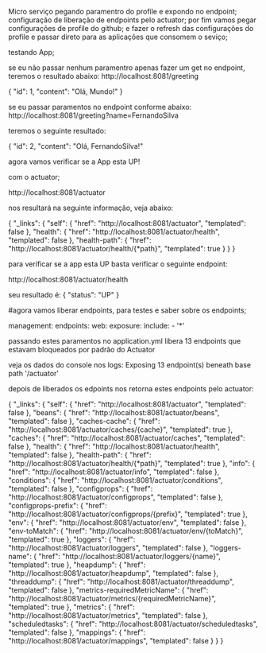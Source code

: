 Micro serviço 
pegando paramentro do profile e expondo no endpoint;
configuração de liberação de endpoints pelo actuator;
por fim vamos pegar configurações de profile do github;
e fazer o refresh das configurações do profile e passar direto para as aplicações que consomem o seviço;

testando App;

se eu não passar nenhum paramentro apenas fazer um get no endpoint, teremos o resultado abaixo:
http://localhost:8081/greeting

{
"id": 1,
"content": "Olá, Mundo!"
}


se eu passar paramentos no endpoint conforme abaixo:
http://localhost:8081/greeting?name=FernandoSilva

teremos o seguinte resultado:

{
"id": 2,
"content": "Olá, FernandoSilva!"


agora vamos verificar se a App esta UP!

com o actuator; 

http://localhost:8081/actuator

nos resultará na seguinte informação, veja abaixo:

{
"_links": {
"self": {
"href": "http://localhost:8081/actuator",
"templated": false
},
"health": {
"href": "http://localhost:8081/actuator/health",
"templated": false
},
"health-path": {
"href": "http://localhost:8081/actuator/health/{*path}",
"templated": true
}
}
}

para verificar se a app esta UP basta verificar o seguinte endpoint:

http://localhost:8081/actuator/health

seu resultado é:
{
"status": "UP"
}

#agora vamos liberar endpoints, para testes e saber sobre os endpoints;


management:
  endpoints:
    web:
      exposure:
        include:
        - '*'
        
        
passando estes paramentos no application.yml libera 13 endpoints que estavam bloqueados por padrão do Actuator

veja os dados do console nos logs: Exposing 13 endpoint(s) beneath base path '/actuator'


depois de liberados os edpoints nos retorna estes endpoints pelo actuator:


{
"_links": {
"self": {
"href": "http://localhost:8081/actuator",
"templated": false
},
"beans": {
"href": "http://localhost:8081/actuator/beans",
"templated": false
},
"caches-cache": {
"href": "http://localhost:8081/actuator/caches/{cache}",
"templated": true
},
"caches": {
"href": "http://localhost:8081/actuator/caches",
"templated": false
},
"health": {
"href": "http://localhost:8081/actuator/health",
"templated": false
},
"health-path": {
"href": "http://localhost:8081/actuator/health/{*path}",
"templated": true
},
"info": {
"href": "http://localhost:8081/actuator/info",
"templated": false
},
"conditions": {
"href": "http://localhost:8081/actuator/conditions",
"templated": false
},
"configprops": {
"href": "http://localhost:8081/actuator/configprops",
"templated": false
},
"configprops-prefix": {
"href": "http://localhost:8081/actuator/configprops/{prefix}",
"templated": true
},
"env": {
"href": "http://localhost:8081/actuator/env",
"templated": false
},
"env-toMatch": {
"href": "http://localhost:8081/actuator/env/{toMatch}",
"templated": true
},
"loggers": {
"href": "http://localhost:8081/actuator/loggers",
"templated": false
},
"loggers-name": {
"href": "http://localhost:8081/actuator/loggers/{name}",
"templated": true
},
"heapdump": {
"href": "http://localhost:8081/actuator/heapdump",
"templated": false
},
"threaddump": {
"href": "http://localhost:8081/actuator/threaddump",
"templated": false
},
"metrics-requiredMetricName": {
"href": "http://localhost:8081/actuator/metrics/{requiredMetricName}",
"templated": true
},
"metrics": {
"href": "http://localhost:8081/actuator/metrics",
"templated": false
},
"scheduledtasks": {
"href": "http://localhost:8081/actuator/scheduledtasks",
"templated": false
},
"mappings": {
"href": "http://localhost:8081/actuator/mappings",
"templated": false
}
}
}
